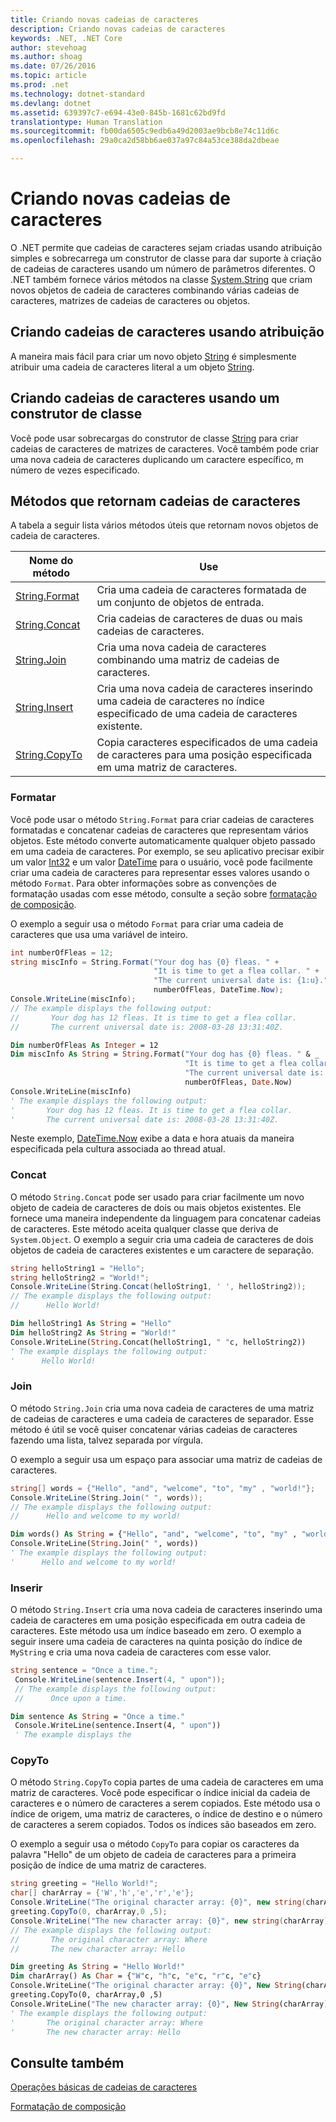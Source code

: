 ```yaml
---
title: Criando novas cadeias de caracteres
description: Criando novas cadeias de caracteres
keywords: .NET, .NET Core
author: stevehoag
ms.author: shoag
ms.date: 07/26/2016
ms.topic: article
ms.prod: .net
ms.technology: dotnet-standard
ms.devlang: dotnet
ms.assetid: 639397c7-e694-43e0-845b-1681c62bd9fd
translationtype: Human Translation
ms.sourcegitcommit: fb00da6505c9edb6a49d2003ae9bcb8e74c11d6c
ms.openlocfilehash: 29a0ca2d58bb6ae037a97c84a53ce388da2dbeae

---
```


# <a name="creating-new-strings"></a>Criando novas cadeias de caracteres

O .NET permite que cadeias de caracteres sejam criadas usando atribuição simples e sobrecarrega um construtor de classe para dar suporte à criação de cadeias de caracteres usando um número de parâmetros diferentes. O .NET também fornece vários métodos na classe [System.String](xref:System.String) que criam novos objetos de cadeia de caracteres combinando várias cadeias de caracteres, matrizes de cadeias de caracteres ou objetos. 

## <a name="creating-strings-using-assignment"></a>Criando cadeias de caracteres usando atribuição

A maneira mais fácil para criar um novo objeto [String](xref:System.String) é simplesmente atribuir uma cadeia de caracteres literal a um objeto [String](xref:System.String). 

## <a name="creating-strings-using-a-class-constructor"></a>Criando cadeias de caracteres usando um construtor de classe

Você pode usar sobrecargas do construtor de classe [String](xref:System.String) para criar cadeias de caracteres de matrizes de caracteres. Você também pode criar uma nova cadeia de caracteres duplicando um caractere específico, m número de vezes especificado. 

## <a name="methods-that-return-strings"></a>Métodos que retornam cadeias de caracteres

A tabela a seguir lista vários métodos úteis que retornam novos objetos de cadeia de caracteres.

Nome do método | Use
----------- | ---
[String.Format](xref:System.String.Format(System.String,System.Object)) | Cria uma cadeia de caracteres formatada de um conjunto de objetos de entrada.
[String.Concat](xref:System.String.Concat(System.String,System.String)) | Cria cadeias de caracteres de duas ou mais cadeias de caracteres.
[String.Join](xref:System.String.Join(System.String,System.String[])) |Cria uma nova cadeia de caracteres combinando uma matriz de cadeias de caracteres.
[String.Insert](xref:System.String.Insert(System.Int32,System.String)) | Cria uma nova cadeia de caracteres inserindo uma cadeia de caracteres no índice especificado de uma cadeia de caracteres existente.
[String.CopyTo](xref:System.String.CopyTo(System.Int32,System.Char[],System.Int32,System.Int32)) | Copia caracteres especificados de uma cadeia de caracteres para uma posição especificada em uma matriz de caracteres.

### <a name="format"></a>Formatar

Você pode usar o método `String.Format` para criar cadeias de caracteres formatadas e concatenar cadeias de caracteres que representam vários objetos. Este método converte automaticamente qualquer objeto passado em uma cadeia de caracteres. Por exemplo, se seu aplicativo precisar exibir um valor [Int32](xref:System.Int32) e um valor [DateTime](xref:System.DateTime) para o usuário, você pode facilmente criar uma cadeia de caracteres para representar esses valores usando o método `Format`. Para obter informações sobre as convenções de formatação usadas com esse método, consulte a seção sobre [formatação de composição](composite-format.md).

O exemplo a seguir usa o método `Format` para criar uma cadeia de caracteres que usa uma variável de inteiro.

```csharp
int numberOfFleas = 12;
string miscInfo = String.Format("Your dog has {0} fleas. " +
                                "It is time to get a flea collar. " + 
                                "The current universal date is: {1:u}.", 
                                numberOfFleas, DateTime.Now);
Console.WriteLine(miscInfo);
// The example displays the following output:
//       Your dog has 12 fleas. It is time to get a flea collar. 
//       The current universal date is: 2008-03-28 13:31:40Z.
```

```vb
Dim numberOfFleas As Integer = 12
Dim miscInfo As String = String.Format("Your dog has {0} fleas. " & _
                                       "It is time to get a flea collar. " & _ 
                                       "The current universal date is: {1:u}.", _ 
                                       numberOfFleas, Date.Now)
Console.WriteLine(miscInfo)
' The example displays the following output:
'       Your dog has 12 fleas. It is time to get a flea collar. 
'       The current universal date is: 2008-03-28 13:31:40Z.
```

Neste exemplo, [DateTime.Now](xref:System.DateTime.Now) exibe a data e hora atuais da maneira especificada pela cultura associada ao thread atual.

### <a name="concat"></a>Concat

O método `String.Concat` pode ser usado para criar facilmente um novo objeto de cadeia de caracteres de dois ou mais objetos existentes. Ele fornece uma maneira independente da linguagem para concatenar cadeias de caracteres. Este método aceita qualquer classe que deriva de `System.Object`. O exemplo a seguir cria uma cadeia de caracteres de dois objetos de cadeia de caracteres existentes e um caractere de separação.

```csharp
string helloString1 = "Hello";
string helloString2 = "World!";
Console.WriteLine(String.Concat(helloString1, ' ', helloString2));
// The example displays the following output:
//      Hello World!
```

```vb
Dim helloString1 As String = "Hello"
Dim helloString2 As String = "World!"
Console.WriteLine(String.Concat(helloString1, " "c, helloString2))
' The example displays the following output:
'      Hello World!
```

### <a name="join"></a>Join

O método `String.Join` cria uma nova cadeia de caracteres de uma matriz de cadeias de caracteres e uma cadeia de caracteres de separador. Esse método é útil se você quiser concatenar várias cadeias de caracteres fazendo uma lista, talvez separada por vírgula.

O exemplo a seguir usa um espaço para associar uma matriz de cadeias de caracteres.

```csharp
string[] words = {"Hello", "and", "welcome", "to", "my" , "world!"};
Console.WriteLine(String.Join(" ", words));
// The example displays the following output:
//      Hello and welcome to my world!
```

```vb
Dim words() As String = {"Hello", "and", "welcome", "to", "my" , "world!"}
Console.WriteLine(String.Join(" ", words))
' The example displays the following output:
'      Hello and welcome to my world!
```

### <a name="insert"></a>Inserir

O método `String.Insert` cria uma nova cadeia de caracteres inserindo uma cadeia de caracteres em uma posição especificada em outra cadeia de caracteres. Este método usa um índice baseado em zero. O exemplo a seguir insere uma cadeia de caracteres na quinta posição do índice de `MyString` e cria uma nova cadeia de caracteres com esse valor.

```csharp
string sentence = "Once a time.";   
 Console.WriteLine(sentence.Insert(4, " upon"));
 // The example displays the following output:
 //      Once upon a time.
```

```vb
Dim sentence As String = "Once a time."   
 Console.WriteLine(sentence.Insert(4, " upon"))
 ' The example displays the 
```

### <a name="copyto"></a>CopyTo

O método `String.CopyTo` copia partes de uma cadeia de caracteres em uma matriz de caracteres. Você pode especificar o índice inicial da cadeia de caracteres e o número de caracteres a serem copiados. Este método usa o índice de origem, uma matriz de caracteres, o índice de destino e o número de caracteres a serem copiados. Todos os índices são baseados em zero.

O exemplo a seguir usa o método `CopyTo` para copiar os caracteres da palavra "Hello" de um objeto de cadeia de caracteres para a primeira posição de índice de uma matriz de caracteres.

```csharp
string greeting = "Hello World!";
char[] charArray = {'W','h','e','r','e'};
Console.WriteLine("The original character array: {0}", new string(charArray));
greeting.CopyTo(0, charArray,0 ,5);
Console.WriteLine("The new character array: {0}", new string(charArray));
// The example displays the following output:
//       The original character array: Where
//       The new character array: Hello
```

```vb
Dim greeting As String = "Hello World!"
Dim charArray() As Char = {"W"c, "h"c, "e"c, "r"c, "e"c}
Console.WriteLine("The original character array: {0}", New String(charArray))
greeting.CopyTo(0, charArray,0 ,5)
Console.WriteLine("The new character array: {0}", New String(charArray))
' The example displays the following output:
'       The original character array: Where
'       The new character array: Hello
```

## <a name="see-also"></a>Consulte também

[Operações básicas de cadeias de caracteres](basic-string-operations.md)

[Formatação de composição](composite-format.md)




<!--HONumber=Nov16_HO4-->


